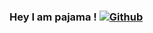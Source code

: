 ### Hey I am pajama ! [![Github](https://img.shields.io/github/followers/pajama10000?label=Follow&style=social)](https://github.com/pajama10000) ###

